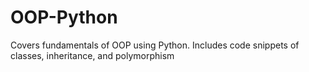 # OOP-Python
Covers fundamentals of OOP using Python. Includes code snippets of classes, inheritance, and polymorphism
